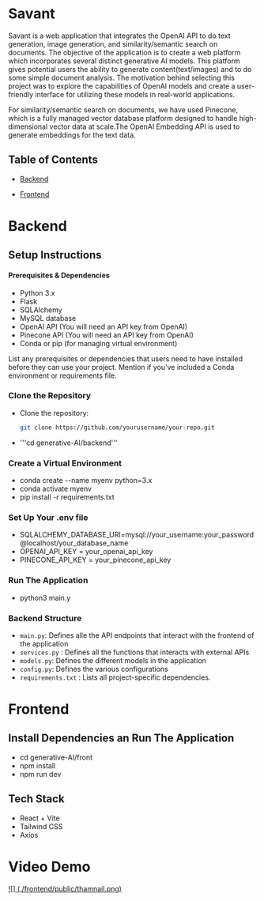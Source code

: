 # Savant

Savant is a web application that integrates the OpenAI API to do text generation, image generation, and similarity/semantic search on documents. The objective of the application is to create a web platform which incorporates several distinct generative AI models. This platform gives potential users the ability to generate content(text/images) and to do some simple document analysis. The motivation behind selecting this project was to explore the capabilities of OpenAI models and create a user-friendly interface for utilizing these models in real-world applications.

For similarity/semantic search on documents, we have used Pinecone, which is a fully managed vector database platform designed to handle high-dimensional vector data at scale.The OpenAI Embedding API is used to generate embeddings for the text data. 

## Table of Contents

- [Backend](#backend)

- [Frontend](#frontend)

# Backend 

## Setup Instructions


#### Prerequisites & Dependencies

- Python 3.x
- Flask
- SQLAlchemy
- MySQL database
- OpenAI API (You will need an API key from OpenAI)
- Pinecone API (You will need an API key from OpenAI)
- Conda or pip (for managing virtual environment)

List any prerequisites or dependencies that users need to have installed before they can use your project. Mention if you've included a Conda environment or requirements file.
###  Clone the Repository
- Clone the repository:

   ```bash
   git clone https://github.com/yourusername/your-repo.git

- '''cd generative-AI/backend'''

### Create a Virtual Environment 
- conda create --name myenv python=3.x
- conda activate myenv
- pip install -r requirements.txt



### Set Up Your .env file
- SQLALCHEMY_DATABASE_URI=mysql://your_username:your_password@localhost/your_database_name
- OPENAI_API_KEY = your_openai_api_key
- PINECONE_API_KEY = your_pinecone_api_key

### Run The Application
- python3 main.y

### Backend Structure
- ```main.py```: Defines alle the API endpoints that interact with the frontend of the application
- ```services.py``` : Defines all the functions that interacts with external APIs 
- ```models.py```: Defines the different models in the application
- ```config.py```: Defines the various configurations 
- ```requirements.txt``` : Lists all project-specific dependencies.


# Frontend 
## Install Dependencies an Run The Application
- cd generative-AI/front 
- npm install
- npm run dev


## Tech Stack 
- React + Vite 
- Tailwind CSS 
- Axios 


# Video Demo

[![] (./frontend/public/thamnail.png)](https://drive.google.com/file/d/19qgk7fxjWH_epWxWnZuSadGOnlNUJFcW/view?usp=sharing)

